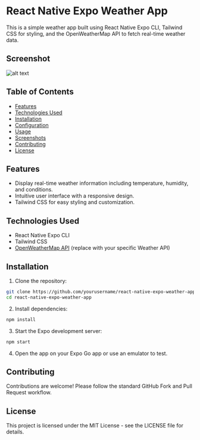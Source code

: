 # React Native Expo Weather App

This is a simple weather app built using React Native Expo CLI, Tailwind CSS for styling, and the OpenWeatherMap API to fetch real-time weather data.

## Screenshot
![alt text](https://github.com/sarthakmishra459/WeatherApp/tree/master/Screenshot)

## Table of Contents

- [Features](#features)
- [Technologies Used](#technologies-used)
- [Installation](#installation)
- [Configuration](#configuration)
- [Usage](#usage)
- [Screenshots](#screenshots)
- [Contributing](#contributing)
- [License](#license)

## Features

- Display real-time weather information including temperature, humidity, and conditions.
- Intuitive user interface with a responsive design.
- Tailwind CSS for easy styling and customization.

## Technologies Used

- React Native Expo CLI
- Tailwind CSS
- [OpenWeatherMap API](https://openweathermap.org/api) (replace with your specific Weather API)

## Installation

1. Clone the repository:

```bash
git clone https://github.com/yourusername/react-native-expo-weather-app.git
cd react-native-expo-weather-app
```

2. Install dependencies:
```bash
npm install
```

3. Start the Expo development server:
```bash
npm start
```

4. Open the app on your Expo Go app or use an emulator to test.


## Contributing
Contributions are welcome! Please follow the standard GitHub Fork and Pull Request workflow.

## License
This project is licensed under the MIT License - see the LICENSE file for details.

